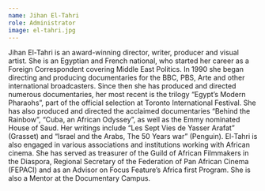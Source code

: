 ```yaml
---
name: Jihan El-Tahri
role: Administrator
image: el-tahri.jpg
---
```

Jihan El-Tahri is an award-winning director, writer, producer and visual artist. She is an Egyptian and French national, who started her career as a Foreign Correspondent covering Middle East Politics. In 1990 she began directing and producing documentaries for the BBC, PBS, Arte and other international broadcasters. Since then she has produced and directed numerous documentaries, her most recent is the trilogy “Egypt’s Modern Pharaohs”, part of the official selection at Toronto International Festival. She has also produced and directed the acclaimed documentaries “Behind the Rainbow”, “Cuba, an African Odyssey”, as well as the Emmy nominated House of Saud. Her writings include “Les Sept Vies de Yasser Arafat” (Grasset) and “Israel and the Arabs, The 50 Years war” (Penguin). El-Tahri is also engaged in various associations and institutions working with African cinema. She has served as treasurer of the Guild of African Filmmakers in the Diaspora, Regional Secretary of the Federation of Pan African Cinema (FEPACI) and as an Advisor on Focus Feature’s Africa first Program. She is also a Mentor at the Documentary Campus.